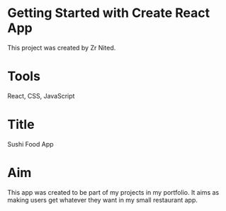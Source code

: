 # Getting Started with Create React App

This project was created by Zr Nited.

# Tools

React, 
CSS,
JavaScript

# Title

Sushi Food App

# Aim
This app was created to be part of my projects in my portfolio. It aims as making users get whatever they want in my small restaurant app.
